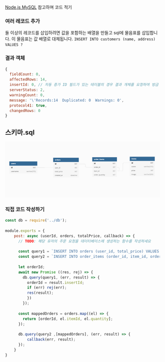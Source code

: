 [Node.js MySQL](https://www.w3schools.com/nodejs/nodejs_mysql_insert.asp) 참고하며 코드 적기

### 여러 레코드 추가
둘 이상의 레코드를 삽입하려면 값을 포함하는 배열을 만들고 sql에 물음표를 삽입합니다. 이 물음표는 값 배열로 대체됩니다.
`INSERT INTO customers (name, address) VALUES ?`

### 결과 객체
```js
{
  fieldCount: 0,
  affectedRows: 14,
  insertId: 0, // 자동 증가 ID 필드가 있는 테이블의 경우 결과 개체를 요청하여 방금 삽입한 행의 ID를 얻을 수 있습니다.
  serverStatus: 2,
  warningCount: 0,
  message: '\'Records:14  Duplicated: 0  Warnings: 0',
  protocol41: true,
  changedRows: 0
}
```


## 스키마.sql
![스키마 이미지](../img/tableForCmarket.png)


### 직접 코드 작성하기
```js
const db = require('../db');

module.exports = {
    post: async (userId, orders, totalPrice, callback) => {
      // TODO: 해당 유저의 주문 요청을 데이터베이스에 생성하는 함수를 작성하세요
      
      const query1 = `INSERT INTO orders (user_id, total_price) VALUES (${userId}, ${totalPrice})`
      const query2 = `INSERT INTO order_items (order_id, item_id, order_quantity) VALUES ?` 

      let orderId;
      await new Promise ((res, rej) => {
        db.query(query1, (err, result) => {
          orderId = result.insertId;
          if (err) rej(err);
          res(result);
          })
        });

      const mappedOrders = orders.map((el) => {
        return [orderId, el.itemId, el.quantity];
      });

      db.query(query2 ,[mappedOrders], (err, result) => {
          callback(err, result);
      });
    }
}
```